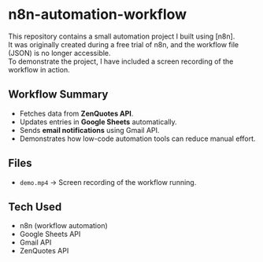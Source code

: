 # n8n-automation-workflow

This repository contains a small automation project I built using [n8n].  
It was originally created during a free trial of n8n, and the workflow file (JSON) is no longer accessible.  
To demonstrate the project, I have included a screen recording of the workflow in action.

## Workflow Summary
- Fetches data from **ZenQuotes API**.
- Updates entries in **Google Sheets** automatically.
- Sends **email notifications** using Gmail API.
- Demonstrates how low-code automation tools can reduce manual effort.

## Files
- `demo.mp4` → Screen recording of the workflow running.

## Tech Used
- n8n (workflow automation)
- Google Sheets API
- Gmail API
- ZenQuotes API

